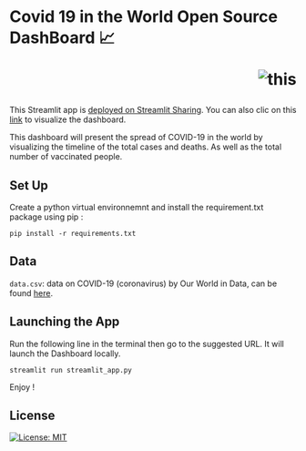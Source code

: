 # Covid 19 in the World Open Source DashBoard 📈  <p style='text-align: right;'> ![this](https://coronavirus.jhu.edu/static/media/jhu-logo-white-horizontal.68872b26.svg) </p>
This Streamlit app is [deployed on Streamlit Sharing](https://share.streamlit.io/). You can also clic on this [link](https://share.streamlit.io/yuliianikolaenko/covid_dashboard_proglib/main) to visualize the dashboard.

This dashboard will present the spread of COVID-19 in the world by visualizing the timeline of the total cases and deaths. As well as the total number of vaccinated people.

 ## Set Up 
 
Create a python virtual environnemnt and install the requirement.txt package using pip :

```
pip install -r requirements.txt
```

## Data 

<code>data.csv</code>: data on COVID-19 (coronavirus) by Our World in Data, can be found [here](https://github.com/owid/covid-19-data/tree/master/public/data).


## Launching the App

Run the following line in the terminal then go to the suggested URL. It will launch the Dashboard locally.

```
streamlit run streamlit_app.py
```
Enjoy ! 


## License

[![License: MIT](https://img.shields.io/badge/License-MIT-yellow.svg)](https://opensource.org/licenses/MIT)


